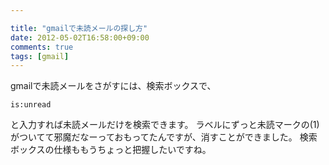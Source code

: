 ```yaml
---

title: "gmailで未読メールの探し方"
date: 2012-05-02T16:58:00+09:00
comments: true
tags: [gmail]
---
```

gmailで未読メールをさがすには、検索ボックスで、

`is:unread`

と入力すれば未読メールだけを検索できます。
ラベルにずっと未読マークの(1)がついてて邪魔だなーっておもってたんですが、消すことができました。
検索ボックスの仕様ももうちょっと把握したいですね。
